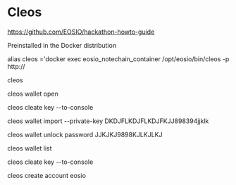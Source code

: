 # Cleos

https://github.com/EOSIO/hackathon-howto-guide

Preinstalled in the Docker distribution

alias cleos ='docker exec eosio_notechain_container /opt/eosio/bin/cleos -p http://

cleos

cleos wallet open

cleos cleate key --to-console

cleos wallet import --private-key DKDJFLKDJFLKDJFKJJ898394jjklk

cleos wallet unlock password JJKJKJ9898KJLKJLKJ

cleos wallet list

cleos cleate key --to-console

cleos create account eosio
